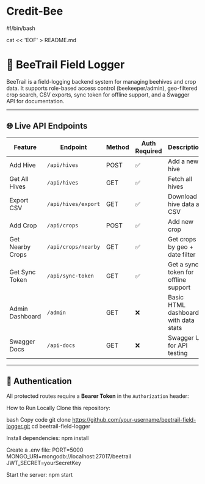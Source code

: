 ﻿# Credit-Bee
#!/bin/bash

cat << 'EOF' > README.md
# 🐝 BeeTrail Field Logger

BeeTrail is a field-logging backend system for managing beehives and crop data. It supports role-based access control (beekeeper/admin), geo-filtered crop search, CSV exports, sync token for offline support, and a Swagger API for documentation.

---

## 🌐 Live API Endpoints

| Feature           | Endpoint                          | Method | Auth Required | Description                           |
|------------------|-----------------------------------|--------|----------------|---------------------------------------|
| Add Hive          | `/api/hives`                      | POST   | ✅             | Add a new hive                        |
| Get All Hives     | `/api/hives`                      | GET    | ✅             | Fetch all hives                       |
| Export CSV        | `/api/hives/export`               | GET    | ✅             | Download hive data as CSV             |
| Add Crop          | `/api/crops`                      | POST   | ✅             | Add new crop                          |
| Get Nearby Crops  | `/api/crops/nearby`               | GET    | ✅             | Get crops by geo + date filter        |
| Get Sync Token    | `/api/sync-token`                 | GET    | ✅             | Get a sync token for offline support  |
| Admin Dashboard   | `/admin`                          | GET    | ❌             | Basic HTML dashboard with data stats  |
| Swagger Docs      | `/api-docs`                       | GET    | ❌             | Swagger UI for API testing            |

---

## 🔐 Authentication

All protected routes require a **Bearer Token** in the `Authorization` header:


How to Run Locally
Clone this repository:

bash
Copy code
git clone https://github.com/your-username/beetrail-field-logger.git
cd beetrail-field-logger


Install dependencies:
npm install


Create a .env file:
PORT=5000
MONGO_URI=mongodb://localhost:27017/beetrail
JWT_SECRET=yourSecretKey

Start the server:
npm start

